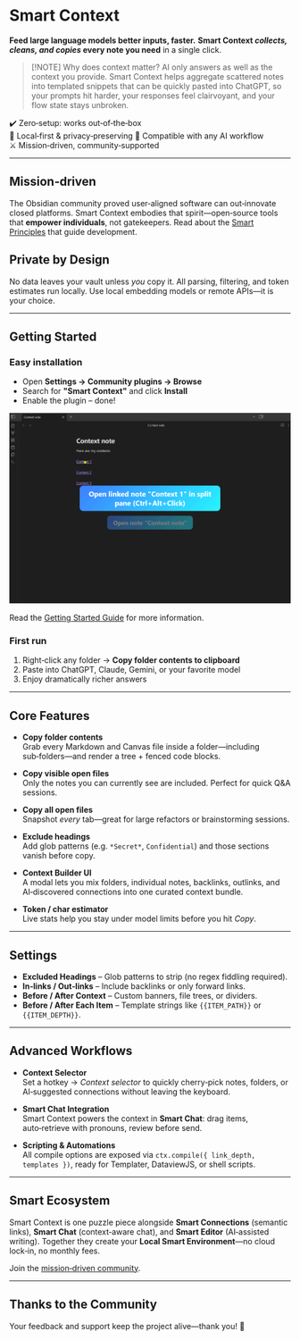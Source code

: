 # Smart Context

**Feed large language models better inputs, faster.** **Smart Context *collects, cleans, and copies* every note you need** in a single click.

> [!NOTE] Why does context matter?
> AI only answers as well as the context you provide. Smart Context helps aggregate scattered notes into templated snippets that can be quickly pasted into ChatGPT, so your prompts hit harder, your responses feel clairvoyant, and your flow state stays unbroken.

✔️ Zero‑setup: works out‑of‑the‑box  
🔐 Local‑first & privacy‑preserving
🤖 Compatible with any AI workflow  
⚔️ Mission‑driven, community‑supported

---

## Mission‑driven

The Obsidian community proved user‑aligned software can out‑innovate closed platforms. Smart Context embodies that spirit—open‑source tools that **empower individuals**, not gatekeepers. Read about the [Smart Principles](https://smartconnections.app/smart-principles/) that guide development.

## Private by Design

No data leaves your vault unless *you* copy it. All parsing, filtering, and token estimates run locally. Use local embedding models or remote APIs—it is your choice.

---

## Getting Started

### Easy installation

* Open **Settings → Community plugins → Browse**  
* Search for **"Smart Context"** and click **Install**  
* Enable the plugin – done!

[![Smart Context Getting Started](./assets/smart-context-getting_started.gif)](https://docs.smartconnections.app/Smart-Context/Getting-Started)

Read the [Getting Started Guide](https://docs.smartconnections.app/Smart-Context/Getting-Started) for more information.

### First run

1. Right‑click any folder → **Copy folder contents to clipboard**  
2. Paste into ChatGPT, Claude, Gemini, or your favorite model  
3. Enjoy dramatically richer answers

---

## Core Features

* **Copy folder contents**  
  Grab every Markdown and Canvas file inside a folder—including sub‑folders—and render a tree + fenced code blocks.

* **Copy visible open files**  
  Only the notes you can currently see are included. Perfect for quick Q&A sessions.

* **Copy all open files**  
  Snapshot *every* tab—great for large refactors or brainstorming sessions.

* **Exclude headings**  
  Add glob patterns (e.g. `*Secret*`, `Confidential`) and those sections vanish before copy.

* **Context Builder UI**  
  A modal lets you mix folders, individual notes, backlinks, outlinks, and AI‑discovered connections into one curated context bundle.

* **Token / char estimator**  
  Live stats help you stay under model limits before you hit *Copy*.

---

## Settings

* **Excluded Headings** – Glob patterns to strip (no regex fiddling required).  
* **In‑links / Out‑links** – Include backlinks or only forward links.  
* **Before / After Context** – Custom banners, file trees, or dividers.  
* **Before / After Each Item** – Template strings like `{{ITEM_PATH}}` or `{{ITEM_DEPTH}}`.  

---

## Advanced Workflows

* **Context Selector**  
  Set a hotkey → *Context selector* to quickly cherry‑pick notes, folders, or AI‑suggested connections without leaving the keyboard.

* **Smart Chat Integration**  
  Smart Context powers the context in **Smart Chat**: drag items, auto‑retrieve with pronouns, review before send.

* **Scripting & Automations**  
  All compile options are exposed via `ctx.compile({ link_depth, templates })`, ready for Templater, DataviewJS, or shell scripts.

---

## Smart Ecosystem

Smart Context is one puzzle piece alongside **Smart Connections** (semantic links), **Smart Chat** (context‑aware chat), and **Smart Editor** (AI‑assisted writing). Together they create your **Local Smart Environment**—no cloud lock‑in, no monthly fees.

Join the [mission‑driven community](https://smartconnections.app/community).

---

## Thanks to the Community

Your feedback and support keep the project alive—thank you! 🌴